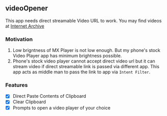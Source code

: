 ## videoOpener
This app needs direct streamable Video URL to work. You may find videos at [Internet Archive](https://archive.org/details/movies)

### Motivation

1. Low brigntness of MX Player is not low enough. But my phone's stock Video Player app has minimum brightness possible.
2. Phone's stock video player cannot accept direct video url but it can stream video if direct streamable link is passed via different app. This app acts as middle man to pass the link to app via `Intent Filter`.


### Features
- [x] Direct Paste Contents of Clipboard
- [x] Clear Clipboard
- [x] Prompts to open a video player of your choice
